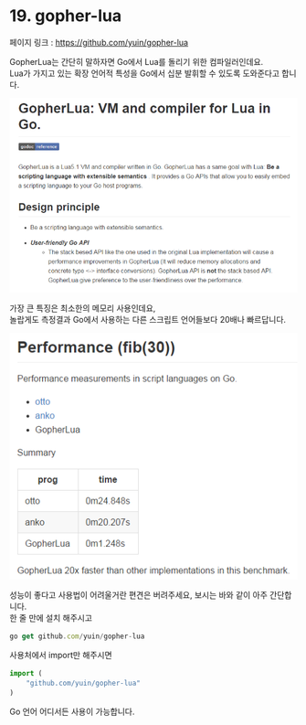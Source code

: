 # 19. gopher-lua

페이지 링크 : https://github.com/yuin/gopher-lua  

GopherLua는 간단히 말하자면 Go에서 Lua를 돌리기 위한 컴파일러인데요.  
Lua가 가지고 있는 확장 언어적 특성을 Go에서 십분 발휘할 수 있도록 도와준다고 합니다.  

![이미지](../img/004-19-01.PNG)  

가장 큰 특징은 최소한의 메모리 사용인데요,  
놀랍게도 측정결과 Go에서 사용하는 다른 스크립트 언어들보다 20배나 빠르답니다.  

![이미지](../img/004-19-02.PNG)

성능이 좋다고 사용법이 어려울거란 편견은 버려주세요, 보시는 바와 같이 아주 간단합니다.  
한 줄 만에 설치 해주시고

```javascript
go get github.com/yuin/gopher-lua
```  

사용처에서 import만 해주시면 
```javascript
import (
    "github.com/yuin/gopher-lua"
)
```
Go 언어 어디서든 사용이 가능합니다.
